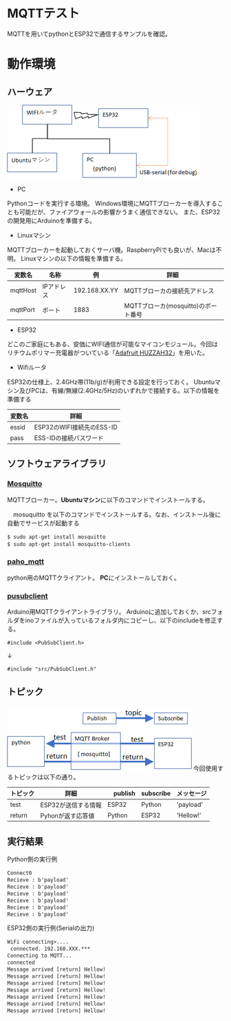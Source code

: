 # MQTTテスト
MQTTを用いてpythonとESP32で通信するサンプルを確認。

# 動作環境 

## ハーウェア

![動作環境](image/env.png)

+ PC

 Pythonコードを実行する環境。
Windows環境にMQTTブローカーを導入することも可能だが、ファイアウォールの影響かうまく通信できない。
また、ESP32の開発用にArduinoを準備する。

+ Linuxマシン

MQTTブローカーを起動しておくサーバ機。RaspberryPiでも良いが、Macは不明。
Linuxマシンの以下の情報を準備する。

|変数名| 名称 | 例 | 詳細 |
|---|----|-----|-----|
| mqttHost | IPアドレス | 192.168.XX.YY | MQTTブローカの接続先アドレス |
| mqttPort | ポート| 1883 | MQTTブローカ(mosquitto)のポート番号|


+ ESP32

どこのご家庭にもある、安価にWIFI通信が可能なマイコンモジュール。今回はリチウムポリマー充電器がついている「[Adafruit HUZZAH32](https://eleshop.jp/shop/g/gJ25317/)」を用いた。

+ Wifiルータ

ESP32の仕様上、2.4GHz帯(11b/g)が利用できる設定を行っておく。
Ubuntuマシン及びPCは、有線/無線(2.4GHz/5Hz)のいずれかで接続する。以下の情報を準備する

|変数名|  詳細 |
|---|-----|
| essid | ESP32のWIFI接続先のESS-ID |
| pass  |ESS-IDの接続パスワード|

## ソフトウェアライブラリ

### [Mosquitto](https://mosquitto.org/)

MQTTブローカー。**Ubuntuマシン**に以下のコマンドでインストールする。

　mosuquitto を以下のコマンドでインストールする。なお、インストール後に自動でサービスが起動する

```bash
$ sudo apt-get install mosquitto
$ sudo apt-get install mosquitto-clients
```
### [paho_mqtt](https://github.com/eclipse/paho.mqtt.rust)
python用のMQTTクライアント。
**PC**にインストールしておく。

### [pusubclient](https://github.com/knolleary/p[ubsubclient) 

Arduino用MQTTクライアントライブラリ。 Arduinoに追加しておくか、srcフォルダをinoファイルが入っているフォルダ内にコピーし、以下のincludeを修正する。
```
#include <PubSubClient.h>
```
↓
```
#include "src/PubSubClient.h"
```


## トピック
![動作環境](image/topic.png)
今回使用するトピックは以下の通り。

| トピック | 詳細 |　publish | subscribe | メッセージ
|---|---|---|---|---|
| test | ESP32が送信する情報 | ESP32 | Python | 'payload'
| return | Pyhonが返す応答値| Python | ESP32 | 'Hellow!' |

## 実行結果

Python側の実行例
```
Connect0
Recieve : b'payload'
Recieve : b'payload'
Recieve : b'payload'
Recieve : b'payload'
Recieve : b'payload'
Recieve : b'payload'
```

ESP32側の実行例(Serialの出力)
```
WiFi connecting>....
 connected. 192.168.XXX.***
Connecting to MQTT...
connected
Message arrived [return] Hellow!
Message arrived [return] Hellow!
Message arrived [return] Hellow!
Message arrived [return] Hellow!
Message arrived [return] Hellow!
Message arrived [return] Hellow!
Message arrived [return] Hellow!
```